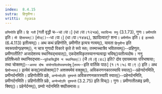 ```yaml
---
index:  8.4.15
sutra:  हिनुमीना।
vritti:  nyasa
---
```


`प्रणिणोति` इति। `हि गतौ` [गतौ वृद्धौ च--धा।पा।] (धा।पा।१२५७), `स्वादिभ्यः श्नुः` (3.1.73), गुणः। `प्रमीणाति` इति। `मी हिंसायाम्()` [`मीञ्()`--धा।पा।] (धा।पा।१४७६), क्र्यादित्वात्? शना। `प्रमीणीतः` इति। `ई हल्यघोः` (6.4.113) इतीत्वम्()। अथ कथं प्रहिणोति, प्रमीणीत इत्यत्र णत्वम्(), यावता `हिनुमीना` इति स्वरूपयोग्र्रहणम्(), न चात्र गुणादौ विकारे कृते ते रूपे स्तः; तस्माच्चात्रैव भवितव्यम्()--प्रहिणुतः, प्रमीणातीति? अजादेशस्य स्थानिवद्भावात्(), एकदेशविकृतस्यानन्यत्वाद्वा भविष्()यतीत्यदोषः। ननु प्रतिषिध्यते स्थानिवद्भावः--`पूर्वत्रासिद्धीये न स्थानिवत्()` (जै।प।वृ।४८) इति? दोव एवायमत्याः परिभाषायाः; तथा चोक्तम्()--`अस्या दोषः संयोगादिलोपत्वणत्वेषु` [`तस्य`--इति वार्तिके पाठः] (१।१।५८ वा।९।) इति। अथ `हिमीभ्याम्()` इत्येवं कस्()मान्नोक्तम्()? अशक्यमेवं वक्तुम्(), अविकरणनकारस्यापि स्यात्()--प्रहेनर्दनमिति, प्रमीनर्दनमिति। प्रहिणोतीति प्रहेः, `अन्येभ्योऽपि दृश्यन्ते` अविकरणनकारस्यापि स्यात्()--प्रहेनर्दनमिति, प्रमीनर्दनमिति। प्रहिणोतीति प्रहेः, `अन्येभ्योऽपि दृश्यन्ते` (3.2.75) इति विच्()। गुणः। प्रमीणातीत#इ प्रमीः, क्विप्()। प्रहेर्नर्दनम्(), प्रम्यो नर्दनमिति षष्ठीसमासः॥
